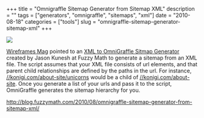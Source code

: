 +++
title = "Omnigraffle Sitemap Generator from Sitemap XML"
description = ""
tags = ["generators", "omnigraffle", "sitemaps", "xml"]
date = "2010-08-18"
categories = ["tools"]
slug = "omnigraffle-sitemap-generator-sitemap-xml"
+++


<div class="tool-screenshot mb1"><a href="http://blog.fuzzymath.com/2010/08/omnigraffle-sitemap-generator-from-sitemap-xml/"><img id="bluga-thumbnail-2671" class="bluga-thumbnail custom" src="/media/bluga/
wt522fa6fa6fe10_custom.jpg"/></a></div><p><a href="http://wireframes.linowski.ca/2010/08/omnigraffle-sitemap-generator/">Wireframes Mag</a> pointed to an <a href="http://blog.fuzzymath.com/2010/08/omnigraffle-sitemap-generator-from-sitemap-xml/">XML to OmniGraffle Sitmap Generator</a> created by Jason Kunesh at Fuzzy Math to generate a sitemap from an XML file. The script assumes that your XML file consists of url elements, and that parent child relationships are defined by the paths in the url. For instance, <a href="../../about-site/unicorns.html" title="//konigi.com/about-site/unicorns"><a href="../../about-site/unicorns.html">//konigi.com/about-site/unicorns</a></a> would be a child of <a href="../../about-site.html" title="//konigi.com/about-site"><a href="../../about-site.html">//konigi.com/about-site</a></a>. Once you generate a list of your urls and pass it to the script, OmniGraffle generates the sitemap hierarchy for you.</p>

  
<p><a href="http://blog.fuzzymath.com/2010/08/omnigraffle-sitemap-generator-from-sitemap-xml/">http://blog.fuzzymath.com/2010/08/omnigraffle-sitemap-generator-from-sitemap-xml/</a></p>
      
